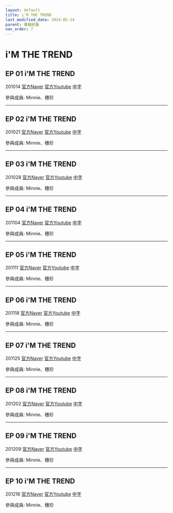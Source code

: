 ```yaml
---
layout: default
title: i'M THE TREND
last_modified_date: 2024-05-14
parent: 專屬綜藝
nav_order: 7
---
```


# i'M THE TREND

## EP 01 i'M THE TREND

201014 [官方Naver]() [官方Youtube]() [中字]()

參與成員: Minnie、穗珍

---

## EP 02 i'M THE TREND

201021 [官方Naver]() [官方Youtube]() [中字]()

參與成員: Minnie、穗珍

---

## EP 03 i'M THE TREND

201028 [官方Naver]() [官方Youtube]() [中字]()

參與成員: Minnie、穗珍

---

## EP 04 i'M THE TREND

201104 [官方Naver]() [官方Youtube]() [中字]()

參與成員: Minnie、穗珍

---

## EP 05 i'M THE TREND

201111 [官方Naver]() [官方Youtube]() [中字]()

參與成員: Minnie、穗珍

---

## EP 06 i'M THE TREND

201118 [官方Naver]() [官方Youtube]() [中字]()

參與成員: Minnie、穗珍

---

## EP 07 i'M THE TREND

201125 [官方Naver]() [官方Youtube]() [中字]()

參與成員: Minnie、穗珍

---

## EP 08 i'M THE TREND

201202 [官方Naver]() [官方Youtube]() [中字]()

參與成員: Minnie、穗珍

---

## EP 09 i'M THE TREND

201209 [官方Naver]() [官方Youtube]() [中字]()

參與成員: Minnie、穗珍

---

## EP 10 i'M THE TREND

201216 [官方Naver]() [官方Youtube]() [中字]()

參與成員: Minnie、穗珍
